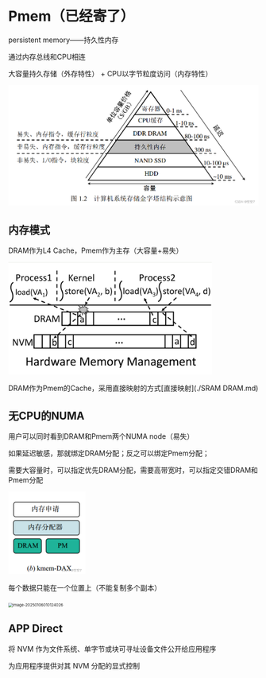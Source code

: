 # Pmem（已经寄了）

persistent memory——持久性内存

通过内存总线和CPU相连

大容量持久存储（外存特性） + CPU以字节粒度访问（内存特性）

<img src="..\..\assets\6878ac7c6f1f33d637591c6a1aad0159.png" alt="在这里插入图片描述" style="zoom:70%;" />

## 内存模式

DRAM作为L4 Cache，Pmem作为主存（大容量+易失）

<img src="..\..\assets\image-20250105235327201.png" alt="image-20250105235327201" style="zoom:40%;" />

DRAM作为Pmem的Cache，采用直接映射的方式[直接映射](./SRAM DRAM.md)

## 无CPU的NUMA

用户可以同时看到DRAM和Pmem两个NUMA node（易失）

如果延迟敏感，那就绑定DRAM分配；反之可以绑定Pmem分配；

需要大容量时，可以指定优先DRAM分配，需要高带宽时，可以指定交错DRAM和Pmem分配

<img src="..\..\assets\b5d800f0c7c2393b2ee57902fb2a3611.png" alt="在这里插入图片描述" style="zoom:50%;" />

每个数据只能在一个位置上（不能复制多个副本）

<img src="C:\Users\black\AppData\Roaming\Typora\typora-user-images\image-20250106010124026.png" alt="image-20250106010124026" style="zoom:55%;" />



## APP Direct

将 NVM 作为文件系统、单字节或块可寻址设备文件公开给应用程序

为应用程序提供对其 NVM 分配的显式控制
